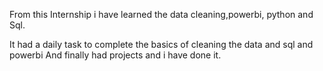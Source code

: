 From this Internship i have learned the data cleaning,powerbi, python and Sql.

It had a daily task to complete the basics of cleaning the data and sql and powerbi
And finally  had projects and i have done it.

